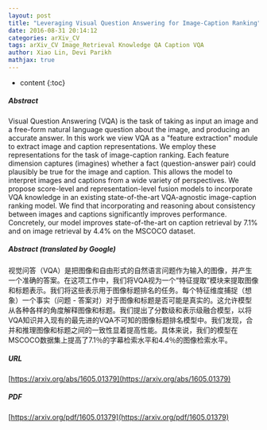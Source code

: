 ```yaml
---
layout: post
title: "Leveraging Visual Question Answering for Image-Caption Ranking"
date: 2016-08-31 20:14:12
categories: arXiv_CV
tags: arXiv_CV Image_Retrieval Knowledge QA Caption VQA
author: Xiao Lin, Devi Parikh
mathjax: true
---
```


* content
{:toc}

##### Abstract
Visual Question Answering (VQA) is the task of taking as input an image and a free-form natural language question about the image, and producing an accurate answer. In this work we view VQA as a "feature extraction" module to extract image and caption representations. We employ these representations for the task of image-caption ranking. Each feature dimension captures (imagines) whether a fact (question-answer pair) could plausibly be true for the image and caption. This allows the model to interpret images and captions from a wide variety of perspectives. We propose score-level and representation-level fusion models to incorporate VQA knowledge in an existing state-of-the-art VQA-agnostic image-caption ranking model. We find that incorporating and reasoning about consistency between images and captions significantly improves performance. Concretely, our model improves state-of-the-art on caption retrieval by 7.1% and on image retrieval by 4.4% on the MSCOCO dataset.

##### Abstract (translated by Google)
视觉问答（VQA）是把图像和自由形式的自然语言问题作为输入的图像，并产生一个准确的答案。在这项工作中，我们将VQA视为一个“特征提取”模块来提取图像和标题表示。我们将这些表示用于图像标题排名的任务。每个特征维度捕捉（想象）一个事实（问题 - 答案对）对于图像和标题是否可能是真实的。这允许模型从各种各样的角度解释图像和标题。我们提出了分数级和表示级融合模型，以将VQA知识并入现有的最先进的VQA不可知的图像标题排名模型中。我们发现，合并和推理图像和标题之间的一致性显着提高性能。具体来说，我们的模型在MSCOCO数据集上提高了7.1％的字幕检索水平和4.4％的图像检索水平。

##### URL
[https://arxiv.org/abs/1605.01379](https://arxiv.org/abs/1605.01379)

##### PDF
[https://arxiv.org/pdf/1605.01379](https://arxiv.org/pdf/1605.01379)

